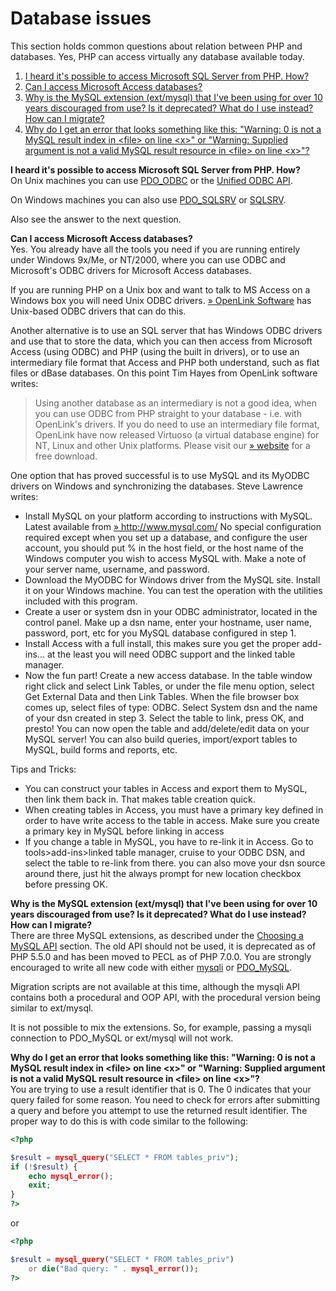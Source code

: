 Database issues
===============

This section holds common questions about relation between PHP and
databases. Yes, PHP can access virtually any database available today.

1.  [I heard it's possible to access Microsoft SQL Server from PHP.
    How?](#faq.databases.mssql)
2.  [Can I access Microsoft Access databases?](#faq.databases.access)
3.  [Why is the MySQL extension (ext/mysql) that I've been using for
    over 10 years discouraged from use? Is it deprecated? What do I use
    instead? How can I migrate?](#faq.databases.mysql.deprecated)
4.  [Why do I get an error that looks something like this: "Warning: 0
    is not a MySQL result index in \<file\> on line \<x\>" or "Warning:
    Supplied argument is not a valid MySQL result resource in \<file\>
    on line \<x\>"?](#faq.databases.mysqlresource)

**I heard it's possible to access Microsoft SQL Server from PHP. How?**  
On Unix machines you can use
<a href="/book/pdo.html#ODBC%20and%20DB2%20(PDO)" class="link">PDO_ODBC</a>
or the <a href="/book/uodbc.html" class="link">Unified ODBC API</a>.

On Windows machines you can also use
<a href="/book/pdo.html#MS%20SQL%20Server%20(PDO)" class="link">PDO_SQLSRV</a>
or <a href="/book/sqlsrv.html" class="link">SQLSRV</a>.

Also see the answer to the next question.

<!-- -->

**Can I access Microsoft Access databases?**  
Yes. You already have all the tools you need if you are running entirely
under Windows 9x/Me, or NT/2000, where you can use ODBC and Microsoft's
ODBC drivers for Microsoft Access databases.

If you are running PHP on a Unix box and want to talk to MS Access on a
Windows box you will need Unix ODBC drivers.
<a href="http://www.openlinksw.com/" class="link external">» OpenLink Software</a>
has Unix-based ODBC drivers that can do this.

Another alternative is to use an SQL server that has Windows ODBC
drivers and use that to store the data, which you can then access from
Microsoft Access (using ODBC) and PHP (using the built in drivers), or
to use an intermediary file format that Access and PHP both understand,
such as flat files or dBase databases. On this point Tim Hayes from
OpenLink software writes:

> Using another database as an intermediary is not a good idea, when you
> can use ODBC from PHP straight to your database - i.e. with OpenLink's
> drivers. If you do need to use an intermediary file format, OpenLink
> have now released Virtuoso (a virtual database engine) for NT, Linux
> and other Unix platforms. Please visit our
> <a href="http://www.openlinksw.com/" class="link external">» website</a>
> for a free download.

One option that has proved successful is to use MySQL and its MyODBC
drivers on Windows and synchronizing the databases. Steve Lawrence
writes:

-   <span class="simpara"> Install MySQL on your platform according to
    instructions with MySQL. Latest available from
    <a href="http://www.mysql.com/" class="link external">» http://www.mysql.com/</a>
    No special configuration required except when you set up a database,
    and configure the user account, you should put % in the host field,
    or the host name of the Windows computer you wish to access MySQL
    with. Make a note of your server name, username, and password.
    </span>
-   <span class="simpara"> Download the MyODBC for Windows driver from
    the MySQL site. Install it on your Windows machine. You can test the
    operation with the utilities included with this program. </span>
-   <span class="simpara"> Create a user or system dsn in your ODBC
    administrator, located in the control panel. Make up a dsn name,
    enter your hostname, user name, password, port, etc for you MySQL
    database configured in step 1. </span>
-   <span class="simpara"> Install Access with a full install, this
    makes sure you get the proper add-ins... at the least you will need
    ODBC support and the linked table manager. </span>
-   <span class="simpara"> Now the fun part! Create a new access
    database. In the table window right click and select Link Tables, or
    under the file menu option, select Get External Data and then Link
    Tables. When the file browser box comes up, select files of type:
    ODBC. Select System dsn and the name of your dsn created in step 3.
    Select the table to link, press OK, and presto! You can now open the
    table and add/delete/edit data on your MySQL server! You can also
    build queries, import/export tables to MySQL, build forms and
    reports, etc. </span>

Tips and Tricks:

-   <span class="simpara"> You can construct your tables in Access and
    export them to MySQL, then link them back in. That makes table
    creation quick. </span>
-   <span class="simpara"> When creating tables in Access, you must have
    a primary key defined in order to have write access to the table in
    access. Make sure you create a primary key in MySQL before linking
    in access </span>
-   <span class="simpara"> If you change a table in MySQL, you have to
    re-link it in Access. Go to tools\>add-ins\>linked table manager,
    cruise to your ODBC DSN, and select the table to re-link from there.
    you can also move your dsn source around there, just hit the always
    prompt for new location checkbox before pressing OK. </span>

<!-- -->

**Why is the MySQL extension (ext/mysql) that I've been using for over 10 years discouraged from use? Is it deprecated? What do I use instead? How can I migrate?**  
There are three MySQL extensions, as described under the
<a href="/set/mysqlinfo.html#Choosing%20an%20API" class="link">Choosing a MySQL API</a>
section. The old API should not be used, it is deprecated as of PHP
5.5.0 and has been moved to PECL as of PHP 7.0.0. You are strongly
encouraged to write all new code with either
<a href="/set/mysqlinfo.html#MySQLi" class="link">mysqli</a> or
<a href="/book/pdo.html#MySQL%20(PDO)" class="link">PDO_MySQL</a>.

Migration scripts are not available at this time, although the mysqli
API contains both a procedural and OOP API, with the procedural version
being similar to ext/mysql.

It is not possible to mix the extensions. So, for example, passing a
mysqli connection to PDO\_MySQL or ext/mysql will not work.

<!-- -->

**Why do I get an error that looks something like this: "Warning: 0 is not a MySQL result index in \<file\> on line \<x\>" or "Warning: Supplied argument is not a valid MySQL result resource in \<file\> on line \<x\>"?**  
You are trying to use a result identifier that is 0. The 0 indicates
that your query failed for some reason. You need to check for errors
after submitting a query and before you attempt to use the returned
result identifier. The proper way to do this is with code similar to the
following:

``` php
<?php

$result = mysql_query("SELECT * FROM tables_priv");
if (!$result) {
    echo mysql_error();
    exit;
}
?>
```

or

``` php
<?php

$result = mysql_query("SELECT * FROM tables_priv")
    or die("Bad query: " . mysql_error());
?>
```
